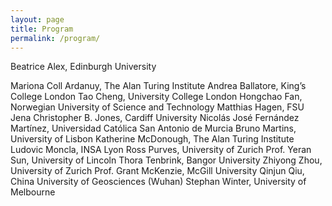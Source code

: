 ```yaml
---
layout: page
title: Program
permalink: /program/
---
```


Beatrice Alex, Edinburgh University

Mariona Coll Ardanuy, The Alan Turing Institute
Andrea Ballatore, King’s College London
Tao Cheng, University College London
Hongchao Fan, Norwegian University of Science and Technology
Matthias Hagen, FSU Jena
Christopher B. Jones, Cardiff University
Nicolás José Fernández Martínez, Universidad Católica San Antonio de
Murcia
Bruno Martins, University of Lisbon
Katherine McDonough, The Alan Turing Institute
Ludovic Moncla, INSA Lyon
Ross Purves, University of Zurich
Prof. Yeran Sun, University of Lincoln
Thora Tenbrink, Bangor University
Zhiyong Zhou, University of Zurich
Prof. Grant McKenzie, McGill University
Qinjun Qiu, China University of Geosciences (Wuhan)
Stephan Winter, University of Melbourne

